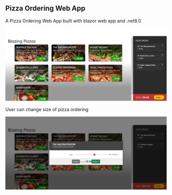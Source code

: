 ## Pizza Ordering Web App

A Pizza Ordering Web App built with blazor web app and .net8.0



![Image](/images/PizzaHome.png)

User can change size of pizza ordering

![Image](/images/Ordering.png)